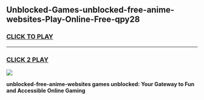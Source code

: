
## Unblocked-Games-unblocked-free-anime-websites-Play-Online-Free-qpy28
<h3>
<a href="https://premium76.site?title=unblocked-free-anime-websites&ref=26A">CLICK TO PLAY</a></h3>
<hr>

<h3>
<a href="https://premium76.site?title=unblocked-free-anime-websites&ref=26A">CLICK 2 PLAY</a>
  
</h3>

<a href="https://premium76.site?title=unblocked-free-anime-websites&ref=26A"><img src="https://clearcache.store/games.png"></a>


**unblocked-free-anime-websites games unblocked: Your Gateway to Fun and Accessible Online Gaming**
